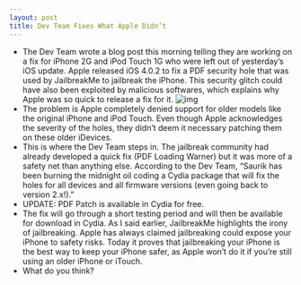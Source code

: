 ```yaml
---
layout: post
title: Dev Team Fixes What Apple Didn’t
---
```

* The Dev Team wrote a blog post this morning telling they are working on a fix for iPhone 2G and iPod Touch 1G who were left out of yesterday’s iOS update. Apple released iOS 4.0.2 to fix a PDF security hole that was used by JailbreakMe to jailbreak the iPhone. This security glitch could have also been exploited by malicious softwares, which explains why Apple was so quick to release a fix for it.
![img](http://media.idownloadblog.com/wp-content/uploads/2010/08/Fix.jpg)
* The problem is Apple completely denied support for older models like the original iPhone and iPod Touch. Even though Apple acknowledges the severity of the holes, they didn’t deem it necessary patching them on these older iDevices.
* This is where the Dev Team steps in. The jailbreak community had already developed a quick fix (PDF Loading Warner) but it was more of a safety net than anything else. According to the Dev Team, “Saurik has been burning the midnight oil coding a Cydia package that will fix the holes for all devices and all firmware versions (even going back to version 2.x!).”
* UPDATE: PDF Patch is available in Cydia for free.
* The fix will go through a short testing period and will then be available for download in Cydia. As I said earlier, JailbreakMe highlights the irony of jailbreaking. Apple has always claimed jailbreaking could expose your iPhone to safety risks. Today it proves that jailbreaking your iPhone is the best way to keep your iPhone safer, as Apple won’t do it if you’re still using an older iPhone or iTouch.
* What do you think?

